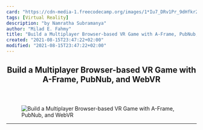 ```yaml
---
card: "https://cdn-media-1.freecodecamp.org/images/1*Iu7_DRv1Pr_9dHfkr22ZVw.png"
tags: [Virtual Reality]
description: "by Namratha Subramanya"
author: "Milad E. Fahmy"
title: "Build a Multiplayer Browser-based VR Game with A-Frame, PubNub, and WebVR"
created: "2021-08-15T23:47:22+02:00"
modified: "2021-08-15T23:47:22+02:00"
---
```

<div class="site-wrapper">
<main id="site-main" class="site-main outer">
<div class="inner">
<article class="post-full post tag-virtual-reality tag-webvr tag-vr tag-tech tag-coding ">
<header class="post-full-header">
<h1 class="post-full-title">Build a Multiplayer Browser-based VR Game with A-Frame, PubNub, and WebVR</h1>
</header>
<figure class="post-full-image">
<picture>
<source media="(max-width: 700px)" sizes="1px" srcset="data:image/gif;base64,R0lGODlhAQABAIAAAAAAAP///yH5BAEAAAAALAAAAAABAAEAAAIBRAA7 1w">
<source media="(min-width: 701px)" sizes="(max-width: 800px) 400px,
(max-width: 1170px) 700px,
1400px" srcset="https://cdn-media-1.freecodecamp.org/images/1*Iu7_DRv1Pr_9dHfkr22ZVw.png 300w,
https://cdn-media-1.freecodecamp.org/images/1*Iu7_DRv1Pr_9dHfkr22ZVw.png 600w,
https://cdn-media-1.freecodecamp.org/images/1*Iu7_DRv1Pr_9dHfkr22ZVw.png 1000w,
https://cdn-media-1.freecodecamp.org/images/1*Iu7_DRv1Pr_9dHfkr22ZVw.png 2000w">
<img onerror="this.style.display='none'" src="https://cdn-media-1.freecodecamp.org/images/1*Iu7_DRv1Pr_9dHfkr22ZVw.png" alt="Build a Multiplayer Browser-based VR Game with A-Frame, PubNub, and WebVR">
</picture>
</figure>
<section class="post-full-content">
<div class="post-content medium-migrated-article">
</div>
<hr>
</section>
</article>
</div>
</main>
</div>
<!-- Google Tag Manager (noscript) -->
<!-- End Google Tag Manager (noscript) -->
